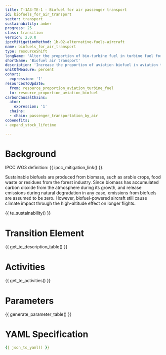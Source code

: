 ```yaml
---
title: T-1A3-TE-1 - Biofuel for air passenger transport
id: biofuels_for_air_transport
sector: transport
sustainability: amber
progress: 25
class: transition
version: 2.0.0
ipccMitigationMethod: 1b-02-alternative-fuels-aircraft
name: biofuels_for_air_transport
type: resourceShift
longName: 'Alter the proportion of bio-turbine fuel in turbine fuel for air passenger transport.'
shortName: 'Biofuel air transport'
description: 'Increase the proportion of aviation biofuel in aviation turbine fuel'
unitOfMeasure: percent
cohort:
  expression: '1'
resourcesToUpdate:
  from: resource_proportion_aviation_turbine_fuel
  to: resource_proportion_aviation_biofuel
carbonCausalChains:
  atoc:
    expression: '1'
  chains:
  - chain: passenger_transportation_by_air
cobenefits:
- expand_stock_lifetime

---
```




# Background

IPCC WG3 definition: {{ ipcc_mitigation_link() }}.

Sustainable biofuels are produced from biomass, such as arable crops, food waste or residues from the forest industry. Since biomass has accumulated carbon dioxide from the atmosphere during its growth, and release emissions during natural degradation in any case, emissions from biofuels are assumed to be zero. However, biofuel-powered aircraft still cause climate impact through the high-altitude effect on longer flights.

{{ te_sustainability() }}

# Transition Element

{{ get_te_description_table() }}

# Activities

{{ get_te_activities() }}


# Parameters

{{ generate_parameter_table() }}


# YAML Specification

```yaml
{{ json_to_yaml() }}
```
